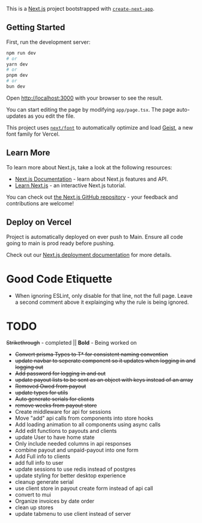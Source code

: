 This is a [Next.js](https://nextjs.org) project bootstrapped with [`create-next-app`](https://nextjs.org/docs/app/api-reference/cli/create-next-app).

## Getting Started

First, run the development server:

```bash
npm run dev
# or
yarn dev
# or
pnpm dev
# or
bun dev
```

Open [http://localhost:3000](http://localhost:3000) with your browser to see the result.

You can start editing the page by modifying `app/page.tsx`. The page auto-updates as you edit the file.

This project uses [`next/font`](https://nextjs.org/docs/app/building-your-application/optimizing/fonts) to automatically optimize and load [Geist](https://vercel.com/font), a new font family for Vercel.

## Learn More

To learn more about Next.js, take a look at the following resources:

- [Next.js Documentation](https://nextjs.org/docs) - learn about Next.js features and API.
- [Learn Next.js](https://nextjs.org/learn) - an interactive Next.js tutorial.

You can check out [the Next.js GitHub repository](https://github.com/vercel/next.js) - your feedback and contributions are welcome!

## Deploy on Vercel

Project is automatically deployed on ever push to Main. Ensure all code going to main is prod ready before pushing.

Check out our [Next.js deployment documentation](https://nextjs.org/docs/app/building-your-application/deploying) for more details.

# Good Code Etiquette

- When ignoring ESLint, only disable for that line, not the full page. Leave a second comment above it explainging why the rule is being ignored.

# TODO

<s>Strikethrough</s> - completed || **Bold** - Being worked on

- <s>Convert prisma Types to T\* for consistent naming convention</s>
- <s>update navbar to seperate component so it updates when logging in and logging out</s>
- <s>Add password for logging in and out</s>
- <s>update payout lists to be sent as an object with keys instead of an array</s>
- <s>Removed Owed from payout</s>
- <s>update types for utils</s>
- <s>Auto generate serials for clients</s>
- <s>remove weeks from payout store</s>
- Create middleware for api for sessions
- Move "add" api calls from components into store hooks
- Add loading animation to all components using async calls
- Add edit functions to payouts and clients
- update User to have home state
- Only include needed columns in api responses
- combine payout and unpaid-payout into one form
- Add Full info to clients
- add full info to user
- update sessions to use redis instead of postgres
- update styling for better desktop experience
- cleanup generate serial
- use client store in payout create form instead of api call
- convert to mui
- Organize invoices by date order
- clean up stores
- update tabmenu to use client instead of server
